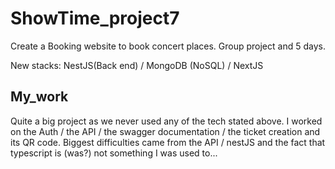 # ShowTime_project7
Create a Booking website to book concert places.
Group project and 5 days.

New stacks: NestJS(Back end) / MongoDB (NoSQL) / NextJS
## My_work

Quite a big project as we never used any of the tech stated above.
I worked on the Auth / the API / the swagger documentation / the ticket creation and its QR code.
Biggest difficulties came from the API / nestJS and the fact that typescript is (was?) not something I was used to...